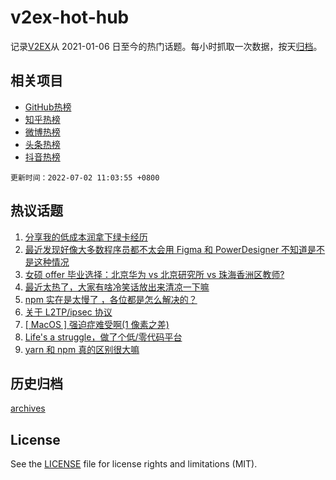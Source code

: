 # v2ex-hot-hub

 记录[V2EX](https://www.v2ex.com/)从 2021-01-06 日至今的热门话题。每小时抓取一次数据，按天[归档](archives)。
 
 ## 相关项目

- [GitHub热榜](https://github.com/snaildev/github-hot-hub)
- [知乎热榜](https://github.com/snaildev/zhihu-hot-hub)
- [微博热榜](https://github.com/snaildev/weibo-hot-hub)
- [头条热榜](https://github.com/snaildev/toutiao-hot-hub)
- [抖音热榜](https://github.com/snaildev/douyin-hot-hub)


 `更新时间：2022-07-02 11:03:55 +0800`

## 热议话题

1. [分享我的低成本润拿下绿卡经历](https://www.v2ex.com/t/863413)
1. [最近发现好像大多数程序员都不太会用 Figma 和 PowerDesigner 不知道是不是这种情况](https://www.v2ex.com/t/863510)
1. [女硕 offer 毕业选择：北京华为 vs 北京研究所 vs 珠海香洲区教师?](https://www.v2ex.com/t/863549)
1. [最近太热了，大家有啥冷笑话放出来清凉一下嘛](https://www.v2ex.com/t/863460)
1. [npm 实在是太慢了 ，各位都是怎么解决的？](https://www.v2ex.com/t/863478)
1. [关于 L2TP/ipsec 协议](https://www.v2ex.com/t/863447)
1. [[ MacOS ] 强迫症难受啊(1 像素之差)](https://www.v2ex.com/t/863410)
1. [Life's a struggle，做了个低/零代码平台](https://www.v2ex.com/t/863446)
1. [yarn 和 npm 真的区别很大嘛](https://www.v2ex.com/t/863504)

## 历史归档

[archives](archives)

## License

See the [LICENSE](LICENSE) file for license rights and limitations (MIT).
